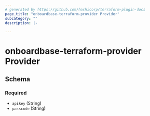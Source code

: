 ```yaml
---
# generated by https://github.com/hashicorp/terraform-plugin-docs
page_title: "onboardbase-terraform-provider Provider"
subcategory: ""
description: |-
  
---
```


# onboardbase-terraform-provider Provider






<!-- schema generated by tfplugindocs -->
## Schema

### Required

- `apikey` (String)
- `passcode` (String)
